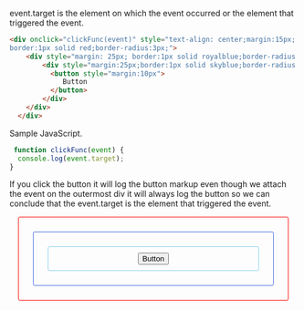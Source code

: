 event.target is the element on which the event occurred or the element that triggered the event.

```html
<div onclick="clickFunc(event)" style="text-align: center;margin:15px;
border:1px solid red;border-radius:3px;">
    <div style="margin: 25px; border:1px solid royalblue;border-radius:3px;">
        <div style="margin:25px;border:1px solid skyblue;border-radius:3px;">
          <button style="margin:10px">
             Button
          </button>
        </div>
    </div>
  </div>

  ```

Sample JavaScript.
```js
 function clickFunc(event) {
  console.log(event.target);
}
```

If you click the button it will log the button markup even though we attach the event on the outermost div it will always log the button so we can conclude that the event.target is the element that triggered the event.


<div onclick="clickFunc(event)" style="text-align: center;margin:15px;
border:1px solid red;border-radius:3px;">
    <div style="margin: 25px; border:1px solid royalblue;border-radius:3px;">
        <div style="margin:25px;border:1px solid skyblue;border-radius:3px;">
          <button style="margin:10px">
             Button
          </button>
        </div>
    </div>
  </div>